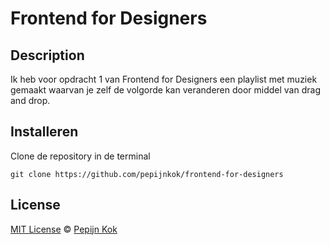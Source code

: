 # Frontend for Designers


## Description

Ik heb voor opdracht 1 van Frontend for Designers een playlist met muziek gemaakt waarvan je zelf de volgorde kan veranderen door middel van drag and drop.

## Installeren
Clone de repository in de terminal

```
git clone https://github.com/pepijnkok/frontend-for-designers
```

## License

[MIT License](https://github.com/pepijnkok/frontend-for-designers/blob/master/LICENSE.md) © [Pepijn Kok](https://github.com/pepijnkok)